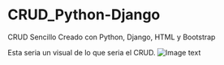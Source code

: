 # CRUD_Python-Django
CRUD Sencillo Creado con Python, Django, HTML y Bootstrap

Esta seria un visual de lo que seria el CRUD.
![Image text]()
